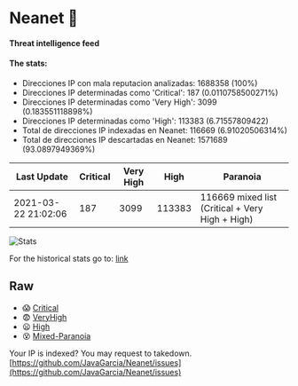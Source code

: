 # Neanet :hocho:
#### Threat intelligence feed
#### The stats:

- Direcciones IP con mala reputacion analizadas: 1688358 (100%)
- Direcciones IP determinadas como 'Critical':  187 (0.0110758500271%)
- Direcciones IP determinadas como 'Very High':  3099 (0.183551118898%)
- Direcciones IP determinadas como 'High':  113383 (6.71557809422)
- Total de direcciones IP indexadas en Neanet:  116669 (6.91020506314%)
- Total de direcciones IP descartadas en Neanet:  1571689 (93.0897949369%)

| Last Update | Critical | Very High | High | Paranoia |
| --- | --- | --- | --- | --- |
| 2021-03-22 21:02:06 | 187 | 3099 | 113383 | 116669 mixed list (Critical + Very High + High)|

![Stats](https://docs.google.com/spreadsheets/d/e/2PACX-1vSnaNMIXVabIpDJjufMlzH7poXnshF3mgd8Is1g9ytUEzVsP5my4Trn8f-xkoLLQ38xpL3HtmUexLo6/pubchart?oid=501124687&format=image)

For the historical stats go to: [link](/stats.csv)
## Raw
- :scream: [Critical](https://raw.githubusercontent.com/JavaGarcia/Neanet/master/blacklists/neanet_critical.txt)
- :fearful: [VeryHigh](https://raw.githubusercontent.com/JavaGarcia/Neanet/master/blacklists/neanet_veryHigh.txtt)
- :frowning: [High](https://raw.githubusercontent.com/JavaGarcia/Neanet/master/blacklists/neanet_high.txt)
- :dizzy_face: [Mixed-Paranoia](https://raw.githubusercontent.com/JavaGarcia/Neanet/master/blacklists/neanet_all.txt)


Your IP is indexed? You may request to takedown. [https://github.com/JavaGarcia/Neanet/issues](https://github.com/JavaGarcia/Neanet/issues)

































































































































































































































































































































































































































































































































































































































































































































































































































































































































































































































































































































































































































































































































































































































































































































































































































































































































































































































































































































































































































































































































































































































































































































































































































































































































































































































































































































































































































































































































































































































































































































































































































































































































































































































































































































































































































































































































































































































































































































































































































































































































































































































































































































































































































































































































































































































































































































































































































































































































































































































































































































































































































































